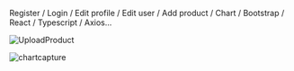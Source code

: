 Register / Login / Edit profile / Edit user / Add product / Chart / Bootstrap / React / Typescript / Axios...


![UploadProduct](https://user-images.githubusercontent.com/93679996/180145090-51cfd19b-0346-4cc4-9c0d-8cf018df2c98.PNG)

![chartcapture](https://user-images.githubusercontent.com/93679996/180372110-94f6dc38-09a3-447e-a119-850fecd606c3.PNG)


